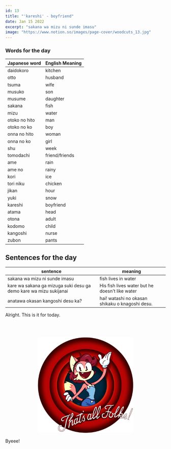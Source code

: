 ```yaml
---
id: 13
title: "'kareshi' - boyfriend"
date: Jan 15 2022
excerpt: "sakana wa mizu ni sunde imasu"
image: "https://www.notion.so/images/page-cover/woodcuts_13.jpg"
---
```


### Words for the day

| Japanese word | English Meaning |
| :------------ | :-------------- |
| daidokoro     | kitchen         |
| otto          | husband         |
| tsuma         | wife            |
| musuko        | son             |
| musume        | daughter        |
| sakana        | fish            |
| mizu          | water           |
| otoko no hito | man             |
| otoko no ko   | boy             |
| onna no hito  | woman           |
| onna no ko    | girl            |
| shu           | week            |
| tomodachi     | friend/friends  |
| ame           | rain            |
| ame no        | rainy           |
| kori          | ice             |
| tori niku     | chicken         |
| jikan         | hour            |
| yuki          | snow            |
| kareshi       | boyfriend       |
| atama         | head            |
| otona         | adult           |
| kodomo        | child           |
| kangoshi      | nurse           |
| zubon         | pants           |

## Sentences for the day

| sentence                                                          | meaning                                         |
| ----------------------------------------------------------------- | ----------------------------------------------- |
| sakana wa mizu ni sunde imasu                                     | fish lives in water                             |
| kare wa sakana ga mizuga suki desu ga demo kare wa mizu sukijanai | His fish lives water but he doesn't like water  |
| anatawa okasan kangoshi desu ka?                                  | hai! watashi no okasan shikaku o knagoshi desu. |

Alright. This is it for today.

<br>
<br>
<p align="center">
<img src="https://raw.githubusercontent.com/ABSanthosh/Nihongo/main/Assets/thatsallfolks.png" alt="That's all folks!" width="300px"  />
</p>

Byeee!
